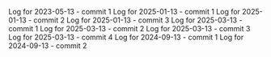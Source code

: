 Log for 2023-05-13 - commit 1
Log for 2025-01-13 - commit 1
Log for 2025-01-13 - commit 2
Log for 2025-01-13 - commit 3
Log for 2025-03-13 - commit 1
Log for 2025-03-13 - commit 2
Log for 2025-03-13 - commit 3
Log for 2025-03-13 - commit 4
Log for 2024-09-13 - commit 1
Log for 2024-09-13 - commit 2
